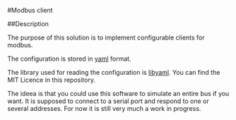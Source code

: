 #Modbus client

##Description

The purpose of this solution is to implement configurable clients for modbus.

The configuration is stored in [yaml](http://yaml.org) format.

The library used for reading the configuration is [libyaml](http://pyyaml.org/wiki/LibYAML). You can find the MIT Licence in this repository.

The ideea is that you could use this software to simulate an entire bus if you want. It is supposed to connect to a serial port and respond to one or several addresses. For now it is still very much a work in progress.

